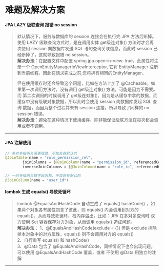 # 难题及解决方案

#### JPA LAZY 级联查询 报错 no session
>默认情况下，服务与数据库的 session 连接会在执行完 JPA 方法后断掉。使用 LAZY 级联查询方式时，是在调用实体 get级连对象() 方法时才会再
>次使用 session 向数据库发送 SQL 语句查询关联信息，而此时 session 已经断掉了，这就导致报错 no session。<br/>
>**解决办法**：在配置文件中配置 spring.jpa.open-in-view: true，此属性将注册一个 OpenEntityManagerInViewInterceptor, 它将
>EntityManager 注册到当前线程，因此在请求完成之前,您将拥有相同的EntityManager。
>
>但在使用缓存时还会导致这个问题，比如在方法上加了 @Cacheable。如果第一次调用方法时，没有调用 get级连对象() 方法，可能是因为不需要。而
>第二次调用的时候调用了 get级连对象()，因为是从缓存中拿的数据，而缓存中没有级联对象数据，所以此时会使用 session 向数据库发起 SQL 查询
>数据，而因为整个过程并未有 session 连接，所以导致了同样的 no session 错误。<br/>
>**解决办法**：避免在这种情况下使用缓存，除非能保证级联方法在每次都会调用或者不调用。
***

#### JPA 注解使用
```java
// 多对多指明关系表信息，不加会有默认的
@JoinTable(name = "role_permission_rel",
        joinColumns = {@JoinColumn(name = "permission_id", referencedColumnName = "id")},
        inverseJoinColumns = {@JoinColumn(name = "role_id", referencedColumnName = "id")})

// 一对多指明关联字段名称，不加会有默认的
@JoinColumn(name = "user_id")
```

#### lombok 生成 equals() 导致死循环
>lombok @EqualsAndHashCode 自动生成了 equals() hashCode() ，如果两个对象各有属性包含了彼此，则 equals() 内会调用到对方的
>equals()，从而导致死循环，栈内存溢出。比如：JPA 在多对多查询时 双方使用 Set 容器保存对方对象，从而调用 equals() 造成问题。<br/>
>**解决办法**：
>1、@EqualsAndHashCode(exclude = {}) 但是 exclude 排除掉本对象中的对方属性，equals() 则不会调用对方的 equals()<br/>
>2、自行重写 equals() 和 hashCode()<br/>
>3、@Data 包含了 @EqualsAndHashCode，同样情况下也会出现问题。可以使用 @EqualsAndHashCode 覆盖，或者 不使用 @Data 用独立的注解
***


